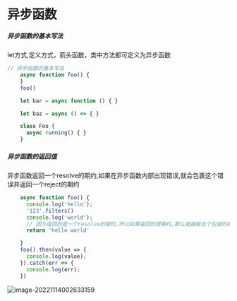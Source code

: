 # 异步函数

##### 异步函数的基本写法

let方式,定义方式，箭头函数，类中方法都可定义为异步函数

```JavaScript
// 异步函数的基本写法
    async function foo() {
    }
    foo()

    let bar = async function () { }

    let baz = async () => { }

    class Foo {
      async running() { }
    }
```

##### 异步函数的返回值

异步函数返回一个resolve的期约,如果在异步函数内部出现错误,就会包裹这个错误并返回一个reject的期约

```JavaScript
    async function foo() {
      console.log('hello');
      '123'.filters()
      console.log('world');
      // 因为返回的是一个resolve的期约,所以如果返回的是期约,那么就接替这个包装的期约,如果是一个thenable对象,就会执行里面的then()方法
      return 'hello world'

    }
    foo().then(value => {
      console.log(value);
    }).catch(err => {
      console.log(err);
    })
```

![image-20221114002633159](C:\Users\35392\AppData\Roaming\Typora\typora-user-images\image-20221114002633159.png)